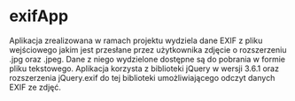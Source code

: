 # exifApp

Aplikacja zrealizowana w ramach projektu wydziela dane EXIF z pliku wejściowego jakim jest przesłane przez użytkownika zdjęcie o rozszerzeniu .jpg oraz .jpeg. Dane z niego wydzielone dostępne są do pobrania w formie pliku tekstowego. Aplikacja korzysta z biblioteki jQuery w wersji 3.6.1 oraz rozszerzenia  jQuery.exif do tej biblioteki umożliwiającego odczyt danych EXIF ze zdjęć.


